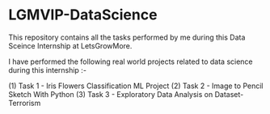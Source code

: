 # LGMVIP-DataScience
This repository contains all the tasks performed by me during this Data Sceince Internship at LetsGrowMore.

I have performed the following real world projects related to data science during this internship :-

(1) Task 1 - Iris Flowers Classification ML Project
(2) Task 2 - Image to Pencil Sketch With Python
(3) Task 3 - Exploratory Data Analysis on Dataset-Terrorism
